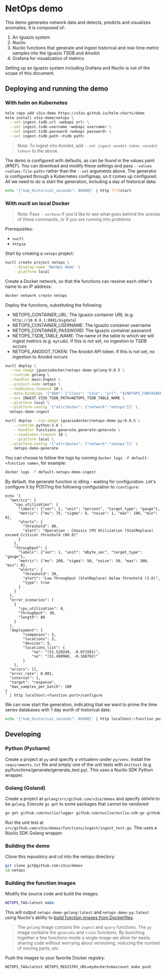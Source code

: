 # NetOps demo

This demo generates network data and detects, predicts and visualizes anomalies. It is composed of:
1. An Iguazio system
2. Nuclio
3. Nuclio functions that generate and ingest historical and real-time metric samples into the Iguazio TSDB and Anodot
4. Grafana for visualization of metrics

Setting up an Iguazio system including Grafana and Nuclio is out of the scope of this document. 

## Deploying and running the demo

### With helm on Kubernetes
```sh
helm repo add v3io-demo https://v3io.github.io/helm-charts/demo
helm install v3io-demo/netops \
  --set ingest.tsdb.url <webapi url> \
  --set ingest.tsdb.username <webapi username> \
  --set ingest.tsdb.password <webapi password> \
  --set ingest.tsdb.path <tsdb path>
```

> Note: To ingest into Anodot, add `--set ingest.anodot.token <anodot token>` to the above. 

The demo is configured with defaults, as can be found in the values.yaml (#REF). You can download and modify these settings and pass `--values <values-file-path>` rather than the `--set` arguments above. The generator is configured through a Kubernetes configmap, so it comes up configured. All we need to do is start the generation, including a day of historical data:

```sh
echo '{"num_historical_seconds": 86400}' | http ???/start
```

### With nuctl on local Docker
> Note: Pass `--verbose` if you'd like to see what goes behind the scenes of these commands, or if you are running into problems

Prerequisites:
* `nuctl`
* `httpie`

Start by creating a `netops` project:
```sh
nuctl create project netops \
	--display-name 'NetOps demo' \
	--platform local
```

Create a Docker network, so that the functions can resolve each other's name to an IP address:
```sh
docker network create netops
```

Deploy the functions, substituting the following:
* NETOPS_CONTAINER_URL: The Iguazio container URL (e.g. `http://10.0.0.1:8081/bigdata`)
* NETOPS_CONTAINER_USERNAME: The Iguazio container username
* NETOPS_CONTAINER_PASSWORD: The Iguazio container password
* NETOPS_TSDB_TABLE_NAME: The name of the table to which we will ingest metrics (e.g. `mytsdb`). If this is not set, no ingestion to TSDB occurs
* NETOPS_ANODOT_TOKEN: The Anodot API token. If this is not set, no ingestion to Anodot occurs

```sh
nuctl deploy \
  --run-image iguaziodocker/netops-demo-golang:0.0.5 \
  --runtime golang \
  --handler main:Ingest \
  --project-name netops \
  --readiness-timeout 10 \
  --data-bindings '{"db0": {"class": "v3io", "url": "$(NETOPS_CONTAINER_URL)", "secret": "NETOPS_CONTAINER_USERNAME:NETOPS_CONTAINER_PASSWORD"}}' \
  --env INGEST_V3IO_TSDB_PATH=NETOPS_TSDB_TABLE_NAME \
  --platform local \
  --platform-config '{"attributes": {"network":"netops"}}' \
  netops-demo-ingest

nuctl deploy --run-image iguaziodocker/netops-demo-py:0.0.5 \
	--runtime python:3.6 \
	--handler functions.generate.generate:generate \
	--readiness-timeout 10 \
	--platform local \
  --platform-config '{"attributes": {"network":"netops"}}' \
	netops-demo-generate
```

You can choose to follow the logs by running `docker logs -f default-<function name>`, for example:
```sh
docker logs -f default-netops-demo-ingest
```

By default, the generate function is idling - waiting for configuration. Let's configure it by POSTing the following configuration to `/configure`:
```
echo '{
  "metrics": {
    "cpu_utilization": {
      "labels": {"ver": 1, "unit": "percent", "target_type": "gauge"},
      "metric": {"mu": 75, "sigma": 4, "noise": 1, "max": 100, "min": 0},
      "alerts": {
        "threshold": 80,
        "alert": "Operation - Chassis CPU Utilization (StatReplace) exceed Critical threshold (80.0)"
      }
    },
    "throughput": {
      "labels": {"ver": 1, "unit": "mbyte_sec", "target_type": "gauge"},
      "metric": {"mu": 200, "sigma": 50, "noise": 50, "max": 300, "min": 0},
      "alerts": {
        "threshold": 30,
        "alert": "Low Throughput (StatReplace) below threshold (3.0)",
        "type": true
      }
    }
  },
  "error_scenarios": [
    {
      "cpu_utilization": 0,
      "throughput": 30,
      "length": 80
    }
  ],
  "deployment": {
        "companies": 5,
        "locations": 3,
        "devices": 5,
        "locations_list": {
            "nw": "(51.520249, -0.071591)",
            "se": "(51.490988, -0.188702)"
        }
    },
  "errors": [],
  "error_rate": 0.001,
  "interval": 1,
  "target": "response",
  "max_samples_per_batch": 100
}
' | http localhost:<function port>/configure
```

We can now start the generation, indicating that we want to prime the time series databases with 1 day worth of historical data:

```sh
echo '{"num_historical_seconds": 86400}' | http localhost:<function port>/start
```

## Developing

### Python (Pycharm)
Create a project at `py` and specify a virtualenv under `py/venv`. Install the `requirements.txt` file and simply one of the unit tests with `Unittest` (e.g. py/functions/generate/generate_test.py). This uses a Nuclio SDK Python wrapper.

### Golang (Goland)
Create a project at `golang/src/github.com/v3io/demos` and specify `GOPATH` to be `golang`. Execute `go get` to some packages that cannot be vendored:
```sh
go get github.com/nuclio/logger github.com/nuclio/nuclio-sdk-go github.com/v3io/v3io-go-http
```

Run the unit test at `src/github.com/v3io/demos/functions/ingest/ingest_test.go`. This uses a Nuclio SDK Golang wrapper.

### Building the demo

Clone this repository and cd into the netops directory:
```sh
git clone git@github.com:v3io/demos
cd netops
```

### Building the function images
Modify the source code and build the images:
```sh
NETOPS_TAG=latest make
```

This will output `netops-demo-golang:latest` and `netops-demo-py:latest` using Nuclio's ability to [build function images from Dockerfiles](https://github.com/nuclio/nuclio/blob/master/docs/tasks/deploy-functions-from-dockerfile.md). 
> The `golang` image contains the `ingest` and `query` functions. The `py` image contains the `generate` and `train` functions. By bunching together a few functions inside a single image we allow for easily sharing code without worrying about versioning, reducing the number of moving parts, etc. 

Push the images to your favorite Docker registry:
```
NETOPS_TAG=latest NETOPS_REGISTRY_URL=mydockerhubaccount make push
```

